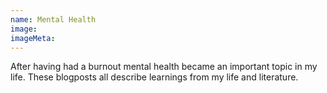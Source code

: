 ```yaml
---
name: Mental Health
image:
imageMeta:
---
```

After having had a burnout mental health became an important topic in my life. These blogposts all describe learnings from my life and literature.
